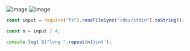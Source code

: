 ![image](https://github.com/ssc9811/algorithm/assets/39263149/dfafe3d9-b25f-4783-9268-ac795b3beb25)
![image](https://github.com/ssc9811/algorithm/assets/39263149/a5bda9f7-2ad0-4658-a406-beed41a74e61)

```javascript
const input = require("fs").readFileSync("/dev/stdin").toString();

const n = input / 4;

console.log(`${"long ".repeat(n)}int`);
```
